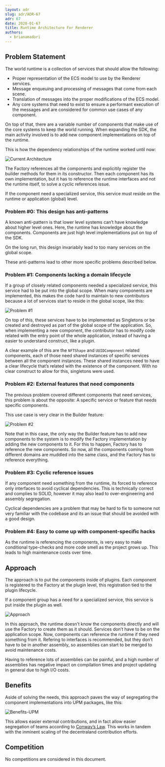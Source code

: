 ```yaml
---
layout: adr
slug: adr/ADR-67
adr: 67
date: 2020-01-67
title: Runtime Architecture For Renderer
authors:
  - brianamadori
---
```


## Problem Statement

The world runtime is a collection of services that should allow the following:

- Proper representation of the ECS model to use by the Renderer services.
- Message enqueuing and processing of messages that come from each scene.
- Translation of messages into the proper modifications of the ECS model.
- Any core systems that need to exist to ensure a performant execution of the messages and are considered for common use cases of any component.

On top of that, there are a variable number of components that make use of the core systems to keep the world running. When expanding the SDK, the main activity involved is to add new component implementations on top of the runtime.

This is how the dependency relationships of the runtime worked until now:

![Current Architecture](resources/ADR-67/ADR-67-1.png)

The Factory references all the components and explicitily register the builder methods for them in its constructor. Then each component has its own implementation, but it has to reference the runtime interfaces and not the runtime itself, to solve a cyclic references issue.

If the component need a specialized service, this service must reside on the runtime or application (global) level.

### Problem #0: This design has anti-patterns

A known anti-pattern is that lower level systems can’t have knowledge about higher level ones. Here, the runtime has knowledge about the components. Components are just high level implementations put on top of the SDK.

On the long run, this design invariabily lead to too many services on the global scope.

These anti-patterns lead to other more specific problems described below.

### Problem #1: Components lacking a domain lifecycle

If a group of closely related components needed a specialized service, this service had to be put into the global scope. When many components are implemented, this makes the code hard to maintain to new contributors because a lot of services start to reside in the global scope, like this:

![Problem #1](resources/ADR-67/ADR-67-2.png)

On top of this, these services have to be implemented as Singletons or be created and destroyed as part of the global scope of the application. So, when implementing a new component, the contributor has to modify code related with the entry point of the whole application, instead of having a easier to understand construct, like a plugin.

A clear example of this are the `NFTShape` and `UUIDComponent` related components, each of those need shared instances of specific services between all the component instances. These shared instances need to have a clear lifecycle that’s related with the existence of the component. With no clear construct to allow for this, singletons were used.

### Problem #2: External features that need components

The previous problem covered different components that need services, this problem is about the opposite: A specific service or feature that needs specific components.

This use case is very clear in the Builder feature:

![Problem #2](resources/ADR-67/ADR-67-3.png)

Note that in this case, the only way the Builder feature has to add new components to the system is to modify the Factory implementation by adding the new components to it. For this to happen, Factory has to reference the new components. So now, all the components coming from different domains are muddled into the same class, and the Factory has to reference everything.

### Problem #3: Cyclic reference issues

If any component need something from the runtime, its forced to reference only interfaces to avoid cyclical dependencies. This is technically correct and complies to SOLID, however it may also lead to over-engineering and assembly segregation.

Cyclical dependencies are a problem that may be hard to fix to someone not very familiar with the codebase and its an issue that should be avoided with a good design.

### Problem #4: Easy to come up with component-specific hacks

As the runtime is referencing the components, is very easy to make conditional type-checks and more code smell as the project grows up. This leads to high maintenance costs over time.

## Approach

The approach is to put the components inside of plugins. Each component is registered to the Factory at the plugin level, this registration tied to the plugin lifecycle.

If a component group has a need for a specialized service, this service is put inside the plugin as well.

![Approach](resources/ADR-67/ADR-67-4.png)

In this approach, the runtime doesn’t know the components directly and will use the Factory to create them as it should. Services don’t have to be on the application scope. Now, components can reference the runtime if they need something from it. Refering to interfaces is recommended, but they don’t have to be in another assembly, so assemblies can start to be merged to avoid maintenance costs.

Having to reference lots of assemblies can be painful, and a high number of assemblies has negative impact on compilation times and project updating in general due to high I/O costs.

## Benefits

Aside of solving the needs, this approach paves the way of segregating the component implementations into UPM packages, like this:

![Benefits-UPM](resources/ADR-67/ADR-67-5.png)

This allows easier external contributions, and in fact allow easier segregation of teams according to [Conway’s Law](https://en.wikipedia.org/wiki/Conway%27s_law). This works in tandem with the inminent scaling of the decentraland contribution efforts.

## Competition

No competitions are considered in this document.
